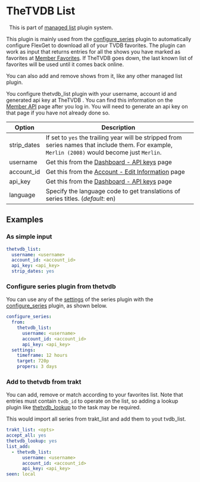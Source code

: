 # TheTVDB List

<div class="alert alert-success" role="info">
  
  <span class="glyphicon glyphicon glyphicon-cog"></span>
  &nbsp; This is part of [managed list](/Plugins/List) plugin system.
</div>

This plugin is mainly used from the [configure_series](/Plugins/configure_series) plugin to automatically configure FlexGet to download all of your TVDB favorites. The plugin can work as input that returns entries for all the shows you have marked as favorites at [Member Favorites](https://www.thetvdb.com/member/favorites). If TheTVDB goes down, the last known list of favorites will be used until it comes back online. 

You can also add and remove shows from it, like any other managed list plugin.

You configure thetvdb_list plugin with your username, account id and generated api key at TheTVDB . You can find this information on the [Member API](https://www.thetvdb.com/member/api) page after you log in. You will need to generate an api key on that page if you have not already done so.

|Option|Description|
|---|---|
|strip_dates|If set to `yes` the trailing year will be stripped from series names that include them. For example, `Merlin (2008)` would become just `Merlin`.|
|username|Get this from the [Dashboard -  API keys](https://thetvdb.com/dashboard/account/apikey) page|
|account_id|Get this from the [Account - Edit Information](https://thetvdb.com/dashboard/account/editinfo) page|
|api_key|Get this from the [Dashboard - API keys](https://thetvdb.com/dashboard/account/apikey) page|
|language|Specify the language code to get translations of series titles. (_default_: en)|

## Examples

### As simple input

```yaml
thetvdb_list:
  username: <username>
  account_id: <account_id>
  api_key: <api_key>
  strip_dates: yes
```

### Configure series plugin from thetvdb

You can use any of the [settings](/Plugins/series#Settings) of the series plugin with the [configure_series](/Plugins/configure_series) plugin, as shown below.

```yaml
configure_series:
  from:
    thetvdb_list:
      username: <username>
      account_id: <account_id>
      api_key: <api_key>
  settings:
    timeframe: 12 hours
    target: 720p
    propers: 3 days
```

### Add to thetvdb from trakt

You can add, remove or match according to your favorites list. Note that entries must contain `tvdb_id` to operate on the list, so adding a lookup plugin like [thetvdb_lookup](/Plugins/thetvdb_lookup) to the task may be required.

This would import all series from trakt_list and add them to yout tvdb_list.

```yaml
trakt_list: <opts>
accept_all: yes
thetvdb_lookup: yes
list_add:
  - thetvdb_list:
      username: <username>
      account_id: <account_id>
      api_key: <api_key>
seen: local
```


